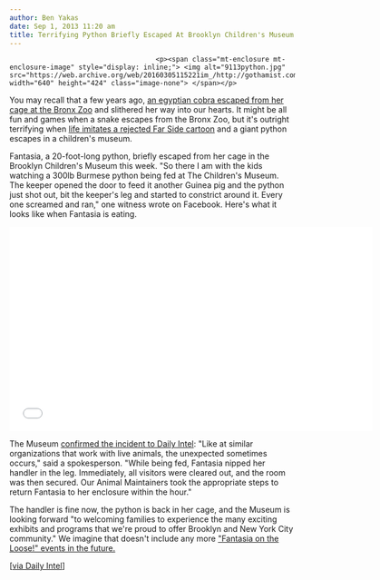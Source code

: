 ```yaml
---
author: Ben Yakas
date: Sep 1, 2013 11:20 am
title: Terrifying Python Briefly Escaped At Brooklyn Children's Museum
---
```


	
										<p><span class="mt-enclosure mt-enclosure-image" style="display: inline;"> <img alt="9113python.jpg" src="https://web.archive.org/web/20160305115221im_/http://gothamist.com/attachments/byakas/9113python.jpg" width="640" height="424" class="image-none"> </span></p>

<p>You may recall that a few years ago, <a href="https://web.archive.org/web/20160305115221/http://gothamist.com/tags/egyptiancobra">an egyptian cobra escaped from her cage at the Bronx Zoo</a> and slithered her way into our hearts. It might be all fun and games when a snake escapes from the Bronx Zoo, but it&apos;s outright terrifying when <a href="https://web.archive.org/web/20160305115221/http://doubleplusundead.files.wordpress.com/2012/03/far-side-crib-snake.png">life imitates a rejected Far Side cartoon</a> and a giant python escapes in a children&apos;s museum. </p>

<p>Fantasia, a 20-foot-long python, briefly escaped from her cage in the Brooklyn Children&apos;s Museum this week. &quot;So there I am with the kids watching a 300lb Burmese python being fed at The Children&apos;s Museum. The keeper opened the door to feed it another Guinea pig and the python just shot out, bit the keeper&apos;s leg and started to constrict around it. Every one screamed and ran,&quot; one witness wrote on Facebook. Here&apos;s what it looks like when Fantasia is eating.</p>

<p><iframe width="640" height="360" src="//web.archive.org/web/20160305115221if_/http://www.youtube.com/embed/FoGLzajTnHc" frameborder="0" allowfullscreen></iframe></p>

<p>The Museum <a href="https://web.archive.org/web/20160305115221/http://nymag.com/daily/intelligencer/2013/08/python-escaped-at-brooklyn-childrens-museum.html">confirmed the incident to Daily Intel</a>: &quot;Like at similar organizations that work with live animals, the unexpected sometimes occurs,&quot; said a spokesperson. &quot;While being fed, Fantasia nipped her handler in the leg. Immediately, all visitors were cleared out, and the room was then secured. Our Animal Maintainers took the appropriate steps to return Fantasia to her enclosure within the hour.&quot;</p>

<p>The handler is fine now, the python is back in her cage, and the Museum is looking forward &quot;to welcoming families to experience the many exciting exhibits and programs that we&apos;re proud to offer Brooklyn and New York City community.&quot; We imagine that doesn&apos;t include any more <a href="https://web.archive.org/web/20160305115221/http://www.brooklyndaily.com/stories/2011/49/dtg_bb_burmesepython_2011_12_09_bd.html">&quot;Fantasia on the Loose!&quot; events in the future.</a></p>

<p>[<a href="https://web.archive.org/web/20160305115221/http://nymag.com/daily/intelligencer/2013/08/python-escaped-at-brooklyn-childrens-museum.html">via Daily Intel</a>]</p>					
										
									
				
